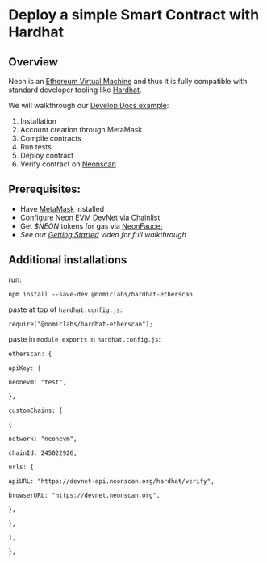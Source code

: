 # Deploy a simple Smart Contract with Hardhat

## Overview

Neon is an [Ethereum Virtual Machine](https://ethereum.org/en/developers/docs/evm/) and thus it is fully compatible with standard developer tooling like [Hardhat](https://hardhat.org/).

We will walkthrough our [Develop Docs example](https://docs.neonfoundation.io/docs/developing/deploy_facilities/using_hardhat):

1. Installation
2. Account creation through MetaMask
3. Compile contracts
4. Run tests
5. Deploy contract
6. Verify contract on [Neonscan](https://devnet.neonscan.org/)

## Prerequisites:

- Have [MetaMask](https://metamask.io) installed
- Configure [Neon EVM DevNet](https://chainlist.org/chain/245022926) via [Chainlist](https://chainlist.org)
- Get _$NEON_ tokens for gas via [NeonFaucet](https://neonfaucet.org)
- _See our [Getting Started](https://www.youtube.com/watch?v=1DXnlJsNqX4) video for full walkthrough_

## Additional installations

run:

`npm install --save-dev @nomiclabs/hardhat-etherscan`

paste at top of `hardhat.config.js`:

`require("@nomiclabs/hardhat-etherscan");`

paste in `module.exports` in `hardhat.config.js`:

```
etherscan: {

apiKey: {

neonevm: "test",

},

customChains: [

{

network: "neonevm",

chainId: 245022926,

urls: {

apiURL: "https://devnet-api.neonscan.org/hardhat/verify",

browserURL: "https://devnet.neonscan.org",

},

},

],

},
```
